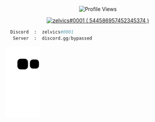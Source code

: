  <p align="center"> <img src="https://komarev.com/ghpvc/?username=zelvics" alt="Profile Views" /> </p>  

<p align="center">
  <a href="https://discord.com/users/456857241593708554">
     <img src="https://discord.c99.nl/widget/theme-4/544586957452345374.png" alt="zelvics#0001 ( 544586957452345374 )"/>
       </a>
</p>

```python
  Discord  :  zelvics#0001 
   Server  :  discord.gg/bypassed
```

<a href="https://discord.gg/bypassed" target="_blank"><img src="https://github.com/AstraaDev/AstraaDev/blob/output/github-contribution-grid-snake.svg" alt="snake"></a>
